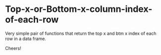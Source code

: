# Top-x-or-Bottom-x-column-index-of-each-row

Very simple pair of functions that return the top x and btm x index of each row in a data frame.

Cheers!
